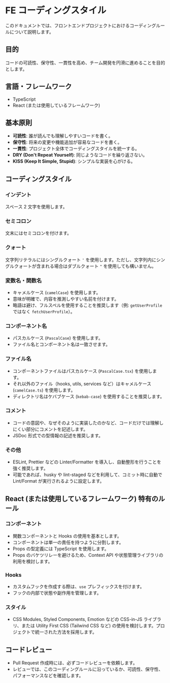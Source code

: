 # FE コーディングスタイル

このドキュメントでは、フロントエンドプロジェクトにおけるコーディングルールについて説明します。

## 目的

コードの可読性、保守性、一貫性を高め、チーム開発を円滑に進めることを目的とします。

## 言語・フレームワーク

- TypeScript
- React (または使用しているフレームワーク)

## 基本原則

- **可読性**: 誰が読んでも理解しやすいコードを書く。
- **保守性**: 将来の変更や機能追加が容易なコードを書く。
- **一貫性**: プロジェクト全体でコーディングスタイルを統一する。
- **DRY (Don't Repeat Yourself)**: 同じようなコードを繰り返さない。
- **KISS (Keep It Simple, Stupid)**: シンプルな実装を心がける。

## コーディングスタイル

### インデント

スペース 2 文字を使用します。

### セミコロン

文末にはセミコロンを付けます。

### クォート

文字列リテラルにはシングルクォート `'` を使用します。ただし、文字列内にシングルクォートが含まれる場合はダブルクォート `"` を使用しても構いません。

### 変数名・関数名

- キャメルケース (`camelCase`) を使用します。
- 意味が明確で、内容を推測しやすい名前を付けます。
- 略語は避け、フルスペルを使用することを推奨します（例: `getUserProfile` ではなく `fetchUserProfile`）。

### コンポーネント名

- パスカルケース (`PascalCase`) を使用します。
- ファイル名とコンポーネント名は一致させます。

### ファイル名

- コンポーネントファイルはパスカルケース (`PascalCase.tsx`) を使用します。
- それ以外のファイル（hooks, utils, services など）はキャメルケース (`camelCase.ts`) を使用します。
- ディレクトリ名はケバブケース (`kebab-case`) を使用することを推奨します。

### コメント

- コードの意図や、なぜそのように実装したのかなど、コードだけでは理解しにくい部分にコメントを記述します。
- JSDoc 形式での型情報の記述を推奨します。

### その他

- ESLint, Prettier などの Linter/Formatter を導入し、自動整形を行うことを強く推奨します。
- 可能であれば、husky や lint-staged などを利用して、コミット時に自動で Lint/Format が実行されるように設定します。

## React (または使用しているフレームワーク) 特有のルール

### コンポーネント

- 関数コンポーネントと Hooks の使用を基本とします。
- コンポーネントは単一の責任を持つように分割します。
- Props の型定義には TypeScript を使用します。
- Props のバケツリレーを避けるため、Context API や状態管理ライブラリの利用を検討します。

### Hooks

- カスタムフックを作成する際は、`use` プレフィックスを付けます。
- フックの内部で状態や副作用を管理します。

### スタイル

- CSS Modules, Styled Components, Emotion などの CSS-in-JS ライブラリ、または Utility First CSS (Tailwind CSS など) の使用を検討します。プロジェクトで統一された方法を採用します。

## コードレビュー

- Pull Request 作成時には、必ずコードレビューを依頼します。
- レビューでは、このコーディングルールに沿っているか、可読性、保守性、パフォーマンスなどを確認します。
